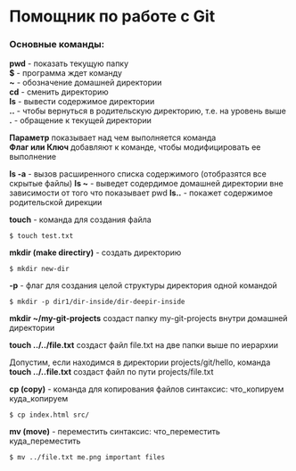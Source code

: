# Помощник по работе с Git

### Основные команды:
**pwd** - показать текущую папку  
**$**   - программа ждет команду  
**~**  - обозначение домашней директории  
**cd**  - сменить директорию  
**ls**  - вывести содержимое директории  
**..**  - чтобы вернуться в родительскую директорию, т.е. на уровень выше  
**.**   - обращение к текущей директории  

**Параметр** показывает над чем выполняется команда  
**Флаг или Ключ** добавляют к команде, чтобы модифицировать ее выполнение

**ls -a** - вызов расширенного списка содержимого (отобразятся все скрытые файлы)
**ls ~**  - выведет содердимое домашней директории вне зависимости от того что показывает pwd
**ls..**  - покажет содержимое родительской дирекции

**touch** - команда для создания файла
```
$ touch test.txt
```

**mkdir (make directiry)** - создать директорию
```
$ mkdir new-dir
```

**-p** - флаг для создания целой структуры директория одной командой
```
$ mkdir -p dir1/dir-inside/dir-deepir-inside
```
**mkdir ~/my-git-projects** создаст папку my-git-projects внутри домашней директории

**touch ../../file.txt** создаст файл file.txt на две папки выше по иерархии

Допустим, если находимся в директории projects/git/hello, команда **touch ../..file.txt** создаст файл по пути projects/file.txt

**cp (copy)** - команда для копирования файлов
синтаксис: что_копируем куда_копируем
```
$ cp index.html src/
```

**mv (move)** - переместить
синтаксис: что_переместить куда_переместить
```
$ mv ../file.txt me.png important files
```



